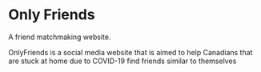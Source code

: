 # Only Friends
A friend matchmaking website.

OnlyFriends is a social media website that is aimed to help Canadians that are stuck at home due to COVID-19 find friends similar to themselves

